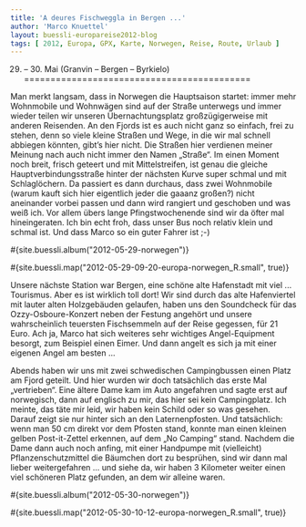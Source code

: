 ```yaml
---
title: 'A deures Fischweggla in Bergen ...'
author: 'Marco Knuettel'
layout: buessli-europareise2012-blog
tags: [ 2012, Europa, GPX, Karte, Norwegen, Reise, Route, Urlaub ]
---
```

29. – 30. Mai (Granvin – Bergen – Byrkielo)
===========================================

Man merkt langsam, dass in Norwegen die Hauptsaison startet: immer mehr Wohnmobile und Wohnwägen 
sind auf der Straße unterwegs und immer wieder teilen wir unseren Übernachtungsplatz großzügigerweise 
mit anderen Reisenden. An den Fjords ist es auch nicht ganz so einfach, frei zu stehen, denn so viele 
kleine Straßen und Wege, in die wir mal schnell abbiegen könnten, gibt’s hier nicht. Die Straßen hier 
verdienen meiner Meinung nach auch nicht immer den Namen „Straße“. Im einen Moment noch breit, frisch 
geteert und mit Mittelstreifen, ist genau die gleiche Hauptverbindungsstraße hinter der nächsten Kurve 
super schmal und mit Schlaglöchern. Da passiert es dann durchaus, dass zwei Wohnmobile (warum kauft 
sich hier eigentlich jeder die gaaanz großen?) nicht aneinander vorbei passen und dann wird rangiert 
und geschoben und was weiß ich. Vor allem übers lange Pfingstwochenende sind wir da öfter mal hineingeraten. 
Ich bin echt froh, dass unser Bus noch relativ klein und schmal ist. Und dass Marco so ein guter Fahrer ist ;-)

#{site.buessli.album("2012-05-29-norwegen")}

#{site.buessli.map("2012-05-29-09-20-europa-norwegen_R.small", true)}

Unsere nächste Station war Bergen, eine schöne alte Hafenstadt mit viel ... Tourismus. Aber es ist wirklich 
toll dort! Wir sind durch das alte Hafenviertel mit lauter alten Holzgebäuden gelaufen, haben uns den 
Soundcheck für das Ozzy-Osboure-Konzert neben der Festung angehört und unsere wahrscheinlich teuersten 
Fischsemmeln auf der Reise gegessen, für 21 Euro. Ach ja, Marco hat sich weiteres sehr wichtiges 
Angel-Equipment besorgt, zum Beispiel einen Eimer. Und dann angelt es sich ja mit einer eigenen 
Angel am besten ...

Abends haben wir uns mit zwei schwedischen Campingbussen einen Platz am Fjord geteilt. Und hier wurden wir 
doch tatsächlich das erste Mal „vertrieben“. Eine ältere Dame kam im Auto angefahren und sagte erst auf 
norwegisch, dann auf englisch zu mir, das hier sei kein Campingplatz. Ich meinte, das täte mir leid, 
wir haben kein Schild oder so was gesehen. Darauf zeigt sie nur hinter sich an den Laternenpfosten. 
Und tatsächlich: wenn man 50 cm direkt vor dem Pfosten stand, konnte man einen kleinen gelben 
Post-it-Zettel erkennen, auf dem „No Camping“ stand. Nachdem die Dame dann auch noch anfing, mit einer 
Handpumpe mit (vielleicht) Pflanzenschutzmittel die Bäumchen dort zu besprühen, sind wir dann mal lieber 
weitergefahren ... und siehe da, wir haben 3 Kilometer weiter einen viel schöneren Platz gefunden, an 
dem wir alleine waren.

#{site.buessli.album("2012-05-30-norwegen")}

#{site.buessli.map("2012-05-30-10-12-europa-norwegen_R.small", true)}
